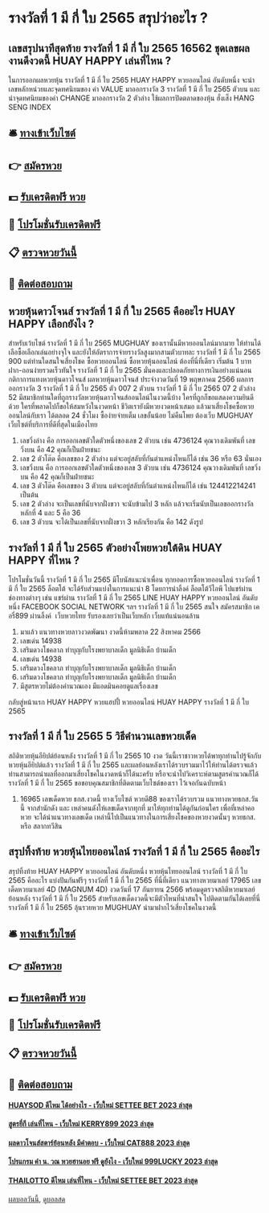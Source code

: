 # รางวัลที่ 1 มี กี่ ใบ 2565 สรุปว่าอะไร ?
## เลขสรุปนาทีสุดท้าย รางวัลที่ 1 มี กี่ ใบ 2565 16562 ชุดเลขผลงานดีงวดนี้ HUAY HAPPY เล่นที่ไหน ?
ในการออกผลหวยหุ้น รางวัลที่ 1 มี กี่ ใบ 2565 HUAY HAPPY หวยออนไลน์ อันดับหนึ่ง จะนำเลขหลักหน่วยและจุดทศนิยมของ ค่า VALUE มาออกรางวัล 3 รางวัลที่ 1 มี กี่ ใบ 2565 ตัวบน และนำจุดทศนิยมของค่า CHANGE มาออกรางวัล 2 ตัวล่าง
ใช้ผลการปิดตลาดของหุ้น ฮั่งเส็ง HANG SENG INDEX

## 🛎 [ทางเข้าเว็บไซต์](https://bit.ly/3BG5bNw)
## 👉 [สมัครหวย](https://bit.ly/3BG5bNw)
## 💵 [รับเครดิตฟรี หวย](https://bit.ly/3C3mvgS)
## 👑 [โปรโมชั่นรับเครดิตฟรี](https://bit.ly/3C3mvgS)
## 📋 [ตรวจหวยวันนี้](https://bit.ly/3C3mvgS)
## 📱 [ติดต่อสอบถาม](https://bit.ly/3C3mvgS)

## หวยหุ้นดาวโจนส์ รางวัลที่ 1 มี กี่ ใบ 2565 คืออะไร HUAY HAPPY เลือกยังไง ?
สำหรับเว้บไซต์ รางวัลที่ 1 มี กี่ ใบ 2565 MUGHUAY ของเรานั้นมีหวยออนไลน์มากมาย ให้ท่านได้เลือซื้อเลือกเล่นอย่างจุใจ และยังให้อัตราการจ่ายรางวัลสูงมากสามตัวบาทละ รางวัลที่ 1 มี กี่ ใบ 2565 900 แต่ท่านใดสนใจเสี่ยงโชค ซื้อหวยออนไลน์ ซื้อหวยหุ้นออนไลน์ ต้องที่นี่ที่เดียว เริ่มต้น 1 บาท ฝาก-ถอนง่ายรวดเร็วทันใจ รางวัลที่ 1 มี กี่ ใบ 2565 มั่นคงและปลอดภัยทางการเงินอย่างแน่นอน
กติกาการแทงหวยหุ้นดาวโจนส์
ผลหวยหุ้นดาวโจนส์ ประจำงวดวันที่ 19 พฤษภาคม 2566 ผลการออกรางวัล 3 รางวัลที่ 1 มี กี่ ใบ 2565 ตัว 007 2 ตัวบน รางวัลที่ 1 มี กี่ ใบ 2565 07 2 ตัวล่าง 52 มีสมาชิกท่านใดที่ถูกรางวัลหวยหุ้นดาวโจนส์ออนไลน์ในงวดนี้บ้าง ใครที่ถูกก็ขอแสดงความยินดีด้วย ใครที่พลาดไปก็ขอให้สมหวังในงวดหน้า ชีวิตเรายังมีหวยงวดหน้าเสมอ แล้วมาเสี่ยงโชคซื้อหวยออนไลน์กับเรา ได้ตลอด 24 ชั่วโมง ซื้อง่ายจ่ายเต็ม เลขอั้นน้อย ไม่คืนโพย ต้องเว็บ MUGHUAY เว็บไซต์ที่บริการที่ดีที่สุดในเมืองไทย
1. เลขวิ่งล่าง คือ การออกเลขตัวใดตัวหนึ่งของเลข 2 ตัวบน เช่น 4736124 คุณวางเดิมพันที่ เลขวิ่งบน คือ 42 คุณก็เป็นฝ่ายชนะ
2. เลข 2 ตัวโต๊ด คือเลขของ 2 ตัวล่าง แต่จะอยู่สลับที่กันตำแหน่งไหนก็ได้ เช่น 36 หรือ 63 นั่นเอง
3. เลขวิ่งบน คือ การออกเลขตัวใดตัวหนึ่งของเลข 3 ตัวบน เช่น 4736124 คุณวางเดิมพันที่ เลขวิ่งบน คือ 42 คุณก็เป็นฝ่ายชนะ
4. เลข 3 ตัวโต๊ด คือเลขของ 3 ตัวบน แต่จะอยู่สลับที่กันตำแหน่งไหนก็ได้ เช่น 124412214241 เป็นต้น
5. เลข 2 ตัวล่าง จะเป็นเลขที่นับจากฝั่งขวา จะนับข้ามไป 3 หลัก แล้วจะเริ่มนับเป็นเลขออกรางวัล หลักที่ 4 และ 5 คือ 36
6. เลข 3 ตัวบน จะได้เป็นเลขที่นับจากฝั่งขวา 3 หลักเรียงกัน คือ 142 ดังรูป

## รางวัลที่ 1 มี กี่ ใบ 2565 ตัวอย่างโพยหวยใต้ดิน HUAY HAPPY ที่ไหน ?
โปรโมชั่นวันนี้ รางวัลที่ 1 มี กี่ ใบ 2565 มีโบนัสแนะนำเพื่อน ทุกยอดการซื้อหวยออนไลน์ รางวัลที่ 1 มี กี่ ใบ 2565 ล็อตโต้ จะได้รับส่วนแบ่งในการแนะนำ 8 โดยการนำลิ้งค์ ล็อตโต้วีไอพี ไปแชร์ผ่านช่องทางต่างๆ เช่น แชร์ผ่าน รางวัลที่ 1 มี กี่ ใบ 2565 LINE HUAY HAPPY หวยออนไลน์ อันดับหนึ่ง FACEBOOK SOCIAL NETWORK ฯลฯ รางวัลที่ 1 มี กี่ ใบ 2565 สนใจ สมัครสมาชิก เคอรี่899 ผ่านลิ้งค์  เว็บหวยไทย รับรองเลยว่าเป็นเว็บหลัก เว็บแท้แน่นอนล้าน
1. มาแล้ว แนวทางหวยลาวงวดพัฒนา งวดนี้ห้ามพลาด 22 สิงหาคม 2566
2. เลขเด่น 14938
3. เสริมดวงโชคลาภ ทำบุญกับโรงพยาบาลเด็ก มูลนิธิเด็ก บ้านเด็ก
4. เลขเด่น 14938
5. เสริมดวงโชคลาภ ทำบุญกับโรงพยาบาลเด็ก มูลนิธิเด็ก บ้านเด็ก
6. เสริมดวงโชคลาภ ทำบุญกับโรงพยาบาลเด็ก มูลนิธิเด็ก บ้านเด็ก
7. มีสูตรหวยไม่ต้องคำนวณเอง มีแอดมินคอยดูแลเรื่องเลข

กลับสู่หน้าแรก HUAY HAPPY หวยแฮปปี้ หวยออนไลน์ HUAY HAPPY รางวัลที่ 1 มี กี่ ใบ 2565

## รางวัลที่ 1 มี กี่ ใบ 2565 5 วิธีคำนวนเลขหวยเด็ด
สถิติหวยหุ้นอียิปต์ย้อนหลัง รางวัลที่ 1 มี กี่ ใบ 2565 10 งวด วันนี้เราชาวหวยได้พาทุกท่านไปรู้จักกับหวยหุ้นอียิปต์แล้ว รางวัลที่ 1 มี กี่ ใบ 2565 และผลย้อนหลังเราได้รวบรวมมาไว้ให้ท่านได้ตรวจแล้ว ท่านสามารถนำผลที่ออกมาเสี่ยงโชคในงวดหน้าก็ได้นะครับ หรือจะนำไปวิเคราะห์ตามสูตรคำนวณก็ได้ รางวัลที่ 1 มี กี่ ใบ 2565 ขอขอบคุณสมาชิกที่ติดตามเว็บไซต์ของเรา ไว้เจอกันฉบับหน้า
1. 16965 เลขเด็ดหวย ธกส.งวดนี้ ทางเว็บไซต์ หวยดี88 ของเราได้รวบรวม แนวทางหวยธกส.วันนี้ จากสำนักดัง และ เหล่าคนดังให้เลขเด็ดจากทุกที่ มาให้ทุกท่านได้ดูกันก่อนใคร เพื่อที่เหล่าคอหวย จะได้นำแนวทางเลขเด็ด เหล่านี้ไปเป็นแนวทางในการเสี่ยงโชคของหวยงวดนั้นๆ หวยธกส. หรือ สลากทวีสิน

## สรุปทิ้งท้าย หวยหุ้นไทยออนไลน์ รางวัลที่ 1 มี กี่ ใบ 2565 คืออะไร
สรุปทิ้งท้าย HUAY HAPPY หวยออนไลน์ อันดับหนึ่ง หวยหุ้นไทยออนไลน์ รางวัลที่ 1 มี กี่ ใบ 2565 คืออะไร แบ่งปันกันฟรีๆ รางวัลที่ 1 มี กี่ ใบ 2565 ที่นี่ที่เดียว แนวทางหวยมาเลย์ 17965 เลขเด็ดหวยมาเลย์ 4D (MAGNUM 4D) งวดวันที่ 17 กันยายน 2566 พร้อมดูตรวจสถิติหวยมาเลย์ย้อนหลัง รางวัลที่ 1 มี กี่ ใบ 2565 สำหรับเลขเด็ดงวดนี้จะมีตัวไหนที่น่าสนใจ ไปติดตามกันได้เลยที่นี่ รางวัลที่ 1 มี กี่ ใบ 2565 ลุ้นรวยหวย MUGHUAY นำมาฝากไว้เสี่ยงโชคในงวดนี้

## 🛎 [ทางเข้าเว็บไซต์](https://bit.ly/3BG5bNw)
## 👉 [สมัครหวย](https://bit.ly/3BG5bNw)
## 💵 [รับเครดิตฟรี หวย](https://bit.ly/3C3mvgS)
## 👑 [โปรโมชั่นรับเครดิตฟรี](https://bit.ly/3C3mvgS)
## 📋 [ตรวจหวยวันนี้](https://bit.ly/3C3mvgS)
## 📱 [ติดต่อสอบถาม](https://bit.ly/3C3mvgS)

#### [HUAYSOD ดีไหม ได้อย่างไร - เว็บใหม่ SETTEE BET 2023 ล่าสุด](https://atom.io/themes/huaysod%20ดีไหม%20ได้อย่างไร%20-%20เว็บใหม่%20settee%20bet%202023%20ล่าสุด)
#### [สูตรยี่กี เล่นที่ไหน - เว็บใหม่ KERRY899 2023 ล่าสุด](https://atom.io/themes/สูตรยี่กี%20เล่นที่ไหน%20-%20เว็บใหม่%20kerry899%202023%20ล่าสุด)
#### [ผลดาวโจนส์สตาร์ย้อนหลัง มีคำตอบ - เว็บใหม่ CAT888 2023 ล่าสุด](https://atom.io/themes/ผลดาวโจนส์สตาร์ย้อนหลัง%20มีคำตอบ%20-%20เว็บใหม่%20cat888%202023%20ล่าสุด)
#### [โปรแกรม คํา น. วณ หวยฮานอย ฟรี ดูยังไง - เว็บใหม่ 999LUCKY 2023 ล่าสุด](https://atom.io/themes/โปรแกรม%20คํา%20น.%20วณ%20หวยฮานอย%20ฟรี%20ดูยังไง%20-%20เว็บใหม่%20999lucky%202023%20ล่าสุด)
#### [THAILOTTO ดีไหม เล่นที่ไหน - เว็บใหม่ SETTEE BET 2023 ล่าสุด](https://atom.io/themes/thailotto%20ดีไหม%20เล่นที่ไหน%20-%20เว็บใหม่%20settee%20bet%202023%20ล่าสุด)

[ผลบอลวันนี้](https://siamsport.tv "ผลบอลวันนี้"), [ดูบอลสด](https://siamsport.tv/ดูบอลสด "ดูบอลสด")